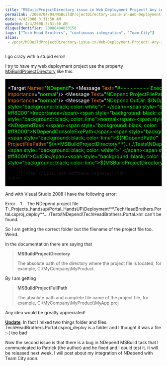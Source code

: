 ```yaml
---
title: "MSBuildProjectDirectory issue in Web Deployment Project! Any idea Welcomed!"
permalink: /2008/04/04/MSBuildProjectDirectory-issue-in-Web-Deployment-Project!-Any-idea-Welcomed!/
date: 4/4/2008 3:31:50 AM
updated: 4/4/2008 3:31:50 AM
disqusIdentifier: 20080404033150
tags: ["Tech Head Brothers", "continuous integration", "Team City"]
alias:
 - /post/MSBuildProjectDirectory-issue-in-Web-Deployment-Project!-Any-idea-Welcomed!.aspx/index.html
---
```

I go crazy with a stupid error!

I try to have my web deployment project use the property [MSBuildProjectDirectory](http://msdn2.microsoft.com/en-us/ms164309.aspx) like this:
<!-- more -->
  <table style="background-color: black" cellspacing="0" cellpadding="2" width="600" border="0"><tbody>     <tr>       <td valign="top" width="600">         

<span style="background: black; color: white">  <Target </span><span style="background: black; color: #ff8000">Name</span><span style="background: black; color: white">="</span><span style="background: black; color: lime">NDepend</span><span style="background: black; color: white">">
    <Message </span><span style="background: black; color: #ff8000">Text</span><span style="background: black; color: white">="</span><span style="background: black; color: lime">#--------- Executing NDepend ---------#</span><span style="background: black; color: white">" </span><span style="background: black; color: #ff8000">Importance</span><span style="background: black; color: white">="</span><span style="background: black; color: lime">normal</span><span style="background: black; color: white">"/>
    <Message </span><span style="background: black; color: #ff8000">Text</span><span style="background: black; color: white">="</span><span style="background: black; color: lime">NDepend ProjectFilePath: $(NDependProjectFilePath)</span><span style="background: black; color: white">" </span><span style="background: black; color: #ff8000">Importance</span><span style="background: black; color: white">="</span><span style="background: black; color: lime">normal</span><span style="background: black; color: white">"/>
    <Message </span><span style="background: black; color: #ff8000">Text</span><span style="background: black; color: white">="</span><span style="background: black; color: lime">NDepend OutDir: $(NDpendOutputDir)</span><span style="background: black; color: white">" </span><span style="background: black; color: #ff8000">Importance</span><span style="background: black; color: white">="</span><span style="background: black; color: lime">normal</span><span style="background: black; color: white">"/>
    <NDependTask </span><span style="background: black; color: #ff8000">NDependConsoleExePath</span><span style="background: black; color: white">="</span><span style="background: black; color: lime">$(NDependPath)</span><span style="background: black; color: white">"
           </span><span style="background: black; color: #ff8000">ProjectFilePath</span><span style="background: black; color: white">="</span><span style="background: black; color: lime">$(**MSBuildProjectDirectory**)..\..\Tests\NDepend\TechHeadBrothers.Portal.xml</span><span style="background: black; color: white">"
           </span><span style="background: black; color: #ff8000">OutDir</span><span style="background: black; color: white">="</span><span style="background: black; color: lime">$(MSBuildProjectDirectory)..\..\Tests\Output\NDependOut</span><span style="background: black; color: white">" />
  </Target>
</span>

        [](http://11011.net/software/vspaste)</td>
    </tr>
  </tbody></table>



And with Visual Studio 2008 I have the following error:

Error    1    The NDepend project file T:\_Projects\_handsup\Portal_HandsUP\Deployment**\TechHeadBrothers.Portal.csproj_deploy**..\..\Tests\NDepend\TechHeadBrothers.Portal.xml can't be found.    

So I am getting the correct folder but the filename of the project file too. Weird.

In the documentation there are saying that 

> **MSBuildProjectDirectory**
> 
> The absolute path of the directory where the project file is located, for example, C:\MyCompany\MyProduct.

By I am getting

> **MSBuildProjectFullPath**
> 
> The absolute path and complete file name of the project file, for example, C:\MyCompany\MyProduct\MyApp.proj

Any idea would be greatly appreciated!

**<u>Update</u>**: In fact I mixed two things folder and files. TechHeadBrothers.Portal.csproj_deploy is a folder and I thought it was a file :-( too bad

Now the second issue is that there is a bug in NDepend MSBuild task that I communicated to Patrick (the author) and he fixed and I could test it. It will be released next week. I will post about my integration of NDepend with Team City soon.
